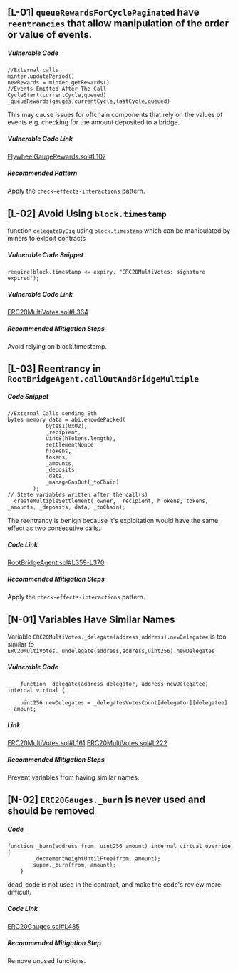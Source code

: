## [L-01] ```queueRewardsForCyclePaginated``` have  ```reentrancies``` that allow manipulation of the order or value of events.
##### Vulnerable Code 
``` solidity 
//External calls
minter.updatePeriod()
newRewards = minter.getRewards()
//Events Emitted After The Call
CycleStart(currentCycle,queued)
_queueRewards(gauges,currentCycle,lastCycle,queued)
```
This may cause issues for offchain components that rely on the values of events e.g. checking for the amount deposited to a bridge.
##### Vulnerable Code Link 
[FlywheelGaugeRewards.sol#L107](https://github.com/code-423n4/2023-05-maia/blob/54a45beb1428d85999da3f721f923cbf36ee3d35/src/rewards/rewards/FlywheelGaugeRewards.sol#L107)
##### Recommended Pattern 
Apply the ```check-effects-interactions``` pattern.

## [L-02] Avoid Using ```block.timestamp``` 
function ```delegateBySig``` using ```block.timestamp``` which can be manipulated by miners to exlpoit contracts
##### Vulnerable Code Snippet 
``` solidity
require(block.timestamp <= expiry, "ERC20MultiVotes: signature expired");
```
##### Vulnerable Code Link
[ERC20MultiVotes.sol#L364](https://github.com/code-423n4/2023-05-maia/blob/54a45beb1428d85999da3f721f923cbf36ee3d35/src/erc-20/ERC20MultiVotes.sol#L364)
##### Recommended Mitigation Steps
Avoid relying on block.timestamp.
## [L-03] Reentrancy in ```RootBridgeAgent.callOutAndBridgeMultiple```
##### Code Snippet 
``` solidity
//External Calls sending Eth
bytes memory data = abi.encodePacked(
            bytes1(0x02),
            _recipient,
            uint8(hTokens.length),
            settlementNonce,
            hTokens,
            tokens,
            _amounts,
            _deposits,
            _data,
            _manageGasOut(_toChain)
        );
// State variables written after the call(s)
 _createMultipleSettlement(_owner, _recipient, hTokens, tokens, _amounts, _deposits, data, _toChain);
```
The reentrancy is benign because it's exploitation would have the same effect as two consecutive calls.
##### Code Link 
[RootBridgeAgent.sol#L359-L370](https://github.com/code-423n4/2023-05-maia/blob/54a45beb1428d85999da3f721f923cbf36ee3d35/src/ulysses-omnichain/RootBridgeAgent.sol#L359-L370)
##### Recommended Mitigation Steps
Apply the ```check-effects-interactions``` pattern.
## [N-01] Variables Have Similar Names
Variable ```ERC20MultiVotes._delegate(address,address).newDelegatee``` is too similar to ``` ERC20MultiVotes._undelegate(address,address,uint256).newDelegates```
##### Vulnerable Code 
``` solidity 
    function _delegate(address delegator, address newDelegatee) internal virtual {

    uint256 newDelegates = _delegatesVotesCount[delegator][delegatee] - amount;
```

##### Link
[ERC20MultiVotes.sol#L161](https://github.com/code-423n4/2023-05-maia/blob/54a45beb1428d85999da3f721f923cbf36ee3d35/src/erc-20/ERC20MultiVotes.sol#L161)
[ERC20MultiVotes.sol#L222](https://github.com/code-423n4/2023-05-maia/blob/54a45beb1428d85999da3f721f923cbf36ee3d35/src/erc-20/ERC20MultiVotes.sol#L222)
##### Recommended Mitigation Steps 
Prevent variables from having similar names.
## [N-02] ```ERC20Gauges._bur```n is never used and should be removed
##### Code 
``` solidity
function _burn(address from, uint256 amount) internal virtual override {
        _decrementWeightUntilFree(from, amount);
        super._burn(from, amount);
    }
```
dead_code is not used in the contract, and make the code's review more difficult.
##### Code Link
[ERC20Gauges.sol#L485](https://github.com/code-423n4/2023-05-maia/blob/54a45beb1428d85999da3f721f923cbf36ee3d35/src/erc-20/ERC20Gauges.sol#L485)
##### Recommended Mitigation Step
Remove unused functions.
